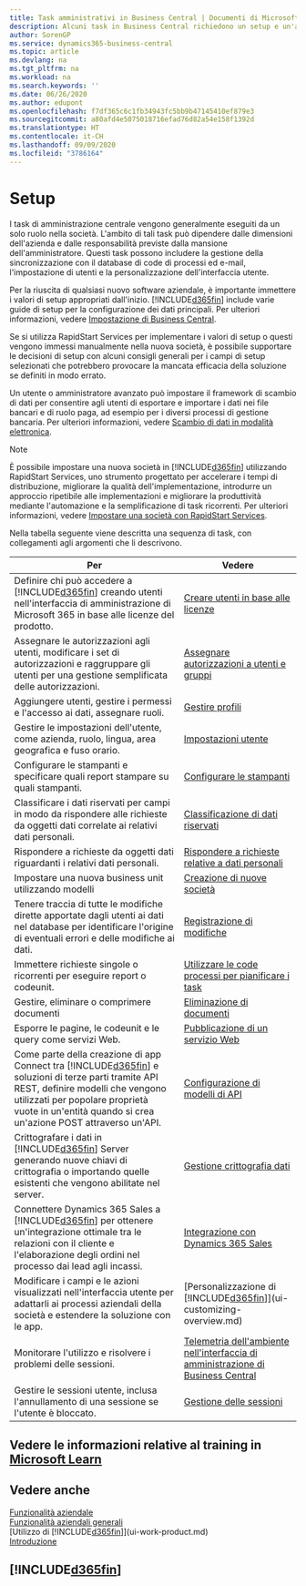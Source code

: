 ```yaml
---
title: Task amministrativi in Business Central | Documenti di Microsoft
description: Alcuni task in Business Central richiedono un setup e un'amministrazione centrale. In questa sezione, viene fornita una descrizione di tali task e informazioni su come utilizzarli.
author: SorenGP
ms.service: dynamics365-business-central
ms.topic: article
ms.devlang: na
ms.tgt_pltfrm: na
ms.workload: na
ms.search.keywords: ''
ms.date: 06/26/2020
ms.author: edupont
ms.openlocfilehash: f7df365c6c1fb34943fc5bb9b47145410ef879e3
ms.sourcegitcommit: a80afd4e5075018716efad76d82a54e158f1392d
ms.translationtype: HT
ms.contentlocale: it-CH
ms.lasthandoff: 09/09/2020
ms.locfileid: "3786164"
---
```

# <a name="administration"></a>Setup

I task di amministrazione centrale vengono generalmente eseguiti da un solo ruolo nella società. L'ambito di tali task può dipendere dalle dimensioni dell'azienda e dalle responsabilità previste dalla mansione dell'amministratore. Questi task possono includere la gestione della sincronizzazione con il database di code di processi ed e-mail, l'impostazione di utenti e la personalizzazione dell'interfaccia utente.  

Per la riuscita di qualsiasi nuovo software aziendale, è importante immettere i valori di setup appropriati dall'inizio. [!INCLUDE[d365fin](includes/d365fin_md.md)] include varie guide di setup per la configurazione dei dati principali. Per ulteriori informazioni, vedere [Impostazione di Business Central](setup.md).

Se si utilizza RapidStart Services per implementare i valori di setup o questi vengono immessi manualmente nella nuova società, è possibile supportare le decisioni di setup con alcuni consigli generali per i campi di setup selezionati che potrebbero provocare la mancata efficacia della soluzione se definiti in modo errato.  

Un utente o amministratore avanzato può impostare il framework di scambio di dati per consentire agli utenti di esportare e importare i dati nei file bancari e di ruolo paga, ad esempio per i diversi processi di gestione bancaria. Per ulteriori informazioni, vedere [Scambio di dati in modalità elettronica](across-data-exchange.md).

> [!NOTE]
> È possibile impostare una nuova società in [!INCLUDE[d365fin](includes/d365fin_md.md)] utilizzando RapidStart Services, uno strumento progettato per accelerare i tempi di distribuzione, migliorare la qualità dell'implementazione, introdurre un approccio ripetibile alle implementazioni e migliorare la produttività mediante l'automazione e la semplificazione di task ricorrenti. Per ulteriori informazioni, vedere [Impostare una società con RapidStart Services](admin-set-up-a-company-with-rapidstart.md).

Nella tabella seguente viene descritta una sequenza di task, con collegamenti agli argomenti che li descrivono.  

|**Per**|**Vedere**|  
|------------|-------------|  
|Definire chi può accedere a [!INCLUDE[d365fin](includes/d365fin_md.md)] creando utenti nell'interfaccia di amministrazione di Microsoft 365 in base alle licenze del prodotto.|[Creare utenti in base alle licenze](ui-how-users-permissions.md)|
|Assegnare le autorizzazioni agli utenti, modificare i set di autorizzazioni e raggruppare gli utenti per una gestione semplificata delle autorizzazioni.|[Assegnare autorizzazioni a utenti e gruppi](ui-how-users-permissions.md)|
|Aggiungere utenti, gestire i permessi e l'accesso ai dati, assegnare ruoli.|[Gestire profili](admin-users-profiles-roles.md)|
|Gestire le impostazioni dell'utente, come azienda, ruolo, lingua, area geografica e fuso orario.|[Impostazioni utente](admin-manage-user-settings-preferences.md)|
|Configurare le stampanti e specificare quali report stampare su quali stampanti.|[Configurare le stampanti](ui-specify-printer-selection-reports.md)|
|Classificare i dati riservati per campi in modo da rispondere alle richieste da oggetti dati correlate ai relativi dati personali.|[Classificazione di dati riservati](admin-classifying-data-sensitivity.md)|
|Rispondere a richieste da oggetti dati riguardanti i relativi dati personali.|[Rispondere a richieste relative a dati personali](admin-responding-to-requests-about-personal-data.md)|
|Impostare una nuova business unit utilizzando modelli|[Creazione di nuove società](about-new-company.md)|
|Tenere traccia di tutte le modifiche dirette apportate dagli utenti ai dati nel database per identificare l'origine di eventuali errori e delle modifiche ai dati.|[Registrazione di modifiche](across-log-changes.md)|  
|Immettere richieste singole o ricorrenti per eseguire report o codeunit.|[Utilizzare le code processi per pianificare i task](admin-job-queues-schedule-tasks.md)|  
|Gestire, eliminare o comprimere documenti|[Eliminazione di documenti](admin-manage-documents.md)|  
|Esporre le pagine, le codeunit e le query come servizi Web.|[Pubblicazione di un servizio Web](across-how-publish-web-service.md)|
|Come parte della creazione di app Connect tra [!INCLUDE[d365fin](includes/d365fin_md.md)] e soluzioni di terze parti tramite API REST, definire modelli che vengono utilizzati per popolare proprietà vuote in un'entità quando si crea un'azione POST attraverso un'API.|[Configurazione di modelli di API](admin-configuring-api-template.md)|
|Crittografare i dati in [!INCLUDE[d365fin](includes/d365fin_md.md)] Server generando nuove chiavi di crittografia o importando quelle esistenti che vengono abilitate nel server.|[Gestione crittografia dati](admin-manage-data-encryption.md)|
|Connettere Dynamics 365 Sales a [!INCLUDE[d365fin](includes/d365fin_md.md)] per ottenere un'integrazione ottimale tra le relazioni con il cliente e l'elaborazione degli ordini nel processo dai lead agli incassi.|[Integrazione con Dynamics 365 Sales](admin-prepare-dynamics-365-for-sales-for-integration.md)|
|Modificare i campi e le azioni visualizzati nell'interfaccia utente per adattarli ai processi aziendali della società e estendere la soluzione con le app.|[Personalizzazione di [!INCLUDE[d365fin](includes/d365fin_md.md)]](ui-customizing-overview.md)|
|Monitorare l'utilizzo e risolvere i problemi delle sessioni.|[Telemetria dell'ambiente nell'interfaccia di amministrazione di Business Central](/dynamics365/business-central/dev-itpro/administration/tenant-admin-center-telemetry)|
|Gestire le sessioni utente, inclusa l'annullamento di una sessione se l'utente è bloccato.|[Gestione delle sessioni](/dynamics365/business-central/dev-itpro/administration/tenant-admin-center-environments#managing-sessions)|  

## <a name="see-related-training-at-microsoft-learn"></a>Vedere le informazioni relative al training in [Microsoft Learn](/learn/paths/deploy-configure-dynamics-365-business-central/)

## <a name="see-also"></a>Vedere anche

[Funzionalità aziendale](across-business-functionality.md)  
[Funzionalità aziendali generali](ui-across-business-areas.md)  
[Utilizzo di [!INCLUDE[d365fin](includes/d365fin_md.md)]](ui-work-product.md)  
[Introduzione](product-get-started.md)  

## [!INCLUDE[d365fin](includes/free_trial_md.md)]  
